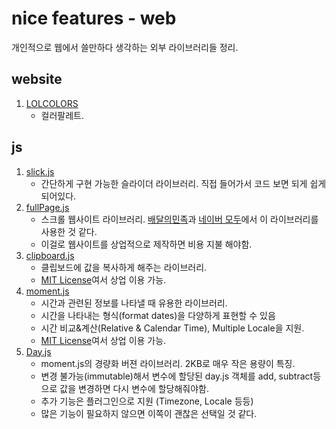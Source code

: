 # nice features - web

개인적으로 웹에서 쓸만하다 생각하는 외부 라이브러리들 정리.

## website
1. [LOLCOLORS](https://www.webdesignrankings.com/resources/lolcolors)
   - 컬러팔레트.

## js
1. [slick.js](http://kenwheeler.github.io/slick/)
   - 간단하게 구현 가능한 슬라이더 라이브러리. 직접 들어가서 코드 보면 되게 쉽게 되어있다.
2. [fullPage.js](https://alvarotrigo.com/fullPage/ko/)
   - 스크롤 웹사이트 라이브러리. [배달의민족](https://www.baemin.com/)과 [네이버 모두](https://www.modoo.at/home)에서 이 라이브러리를 사용한 것 같다.
   - 이걸로 웹사이트를 상업적으로 제작하면 비용 지불 해야함.
3. [clipboard.js](https://clipboardjs.com/)
   - 클립보드에 값을 복사하게 해주는 라이브러리.
   - [MIT License](https://github.com/zenorocha/clipboard.js/blob/master/LICENSE)여서 상업 이용 가능.
4. [moment.js](https://momentjs.com/)
   - 시간과 관련된 정보를 나타낼 때 유용한 라이브러리.
   - 시간을 나타내는 형식(format dates)을 다양하게 표현할 수 있음
   - 시간 비교&계산(Relative & Calendar Time), Multiple Locale을 지원.
   - [MIT License](https://github.com/zenorocha/clipboard.js/blob/master/LICENSE)여서 상업 이용 가능.
4. [Day.js](https://momentjs.com/)
   - moment.js의 경량화 버젼 라이브러리. 2KB로 매우 작은 용량이 특징.
   - 변경 불가능(immutable)해서 변수에 할당된 day.js 객체를 add, subtract등으로 값을 변경하면 다시 변수에 할당해줘야함.
   - 추가 기능은 플러그인으로 지원 (Timezone, Locale 등등)
   - 많은 기능이 필요하지 않으면 이쪽이 괜찮은 선택일 것 같다.